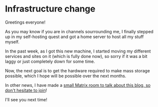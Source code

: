 # Infrastructure change

Greetings everyone!

As you may know if you are in channels sourrounding me, I finally stepped up in my self-hosting quest and got a home server to host all my stuff myself.

In the past week, as I got this new machine, I started moving my different services and sites on it (which is fully done now), so sorry if it was a bit laggy or just completely down for some time.

Now, the next goal is to get the hardware required to make mass storage possible, which I hope will be possible over the next months.

In other news, I have made a [small Matrix room to talk about this blog, so don't hesitate to join](https://matrix.to/#/#home:jae.fi?via=jae.fi)!

I'll see you next time!
